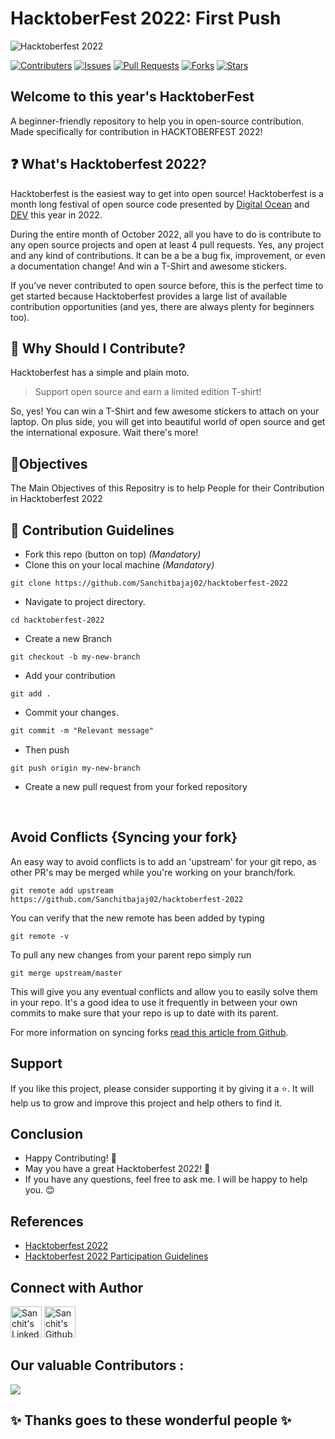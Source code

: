 # HacktoberFest 2022: First Push

![Hacktoberfest 2022](.github/EmailBanners-Dark.png)

[![Contributers](https://img.shields.io/github/contributors/sanchitbajaj02/hacktoberfest-2022?color=blueviolet)](https://github.com/Sanchitbajaj02/hacktoberfest-2022/graphs/contributors)
[![Issues](https://img.shields.io/github/issues/sanchitbajaj02/hacktoberfest-2022?color=blueviolet)](https://github.com/Sanchitbajaj02/hacktoberfest-2022/issues)
[![Pull Requests](https://img.shields.io/github/issues-pr/sanchitbajaj02/hacktoberfest-2022?color=blueviolet)](https://github.com/Sanchitbajaj02/hacktoberfest-2022/pulls)
[![Forks](https://img.shields.io/github/forks/sanchitbajaj02/hacktoberfest-2022?color=blueviolet)](https://github.com/Sanchitbajaj02/hacktoberfest-2022/network/members)
[![Stars](https://img.shields.io/github/stars/sanchitbajaj02/hacktoberfest-2022?color=blueviolet)](https://github.com/Sanchitbajaj02/hacktoberfest-2022/stargazers)

<!-- ![Hacktoberfest2022](https://img.shields.io/badge/HacktoberFest-2022-blueviolet) -->


## Welcome to this year's HacktoberFest 

A beginner-friendly repository to help you in open-source contribution. Made specifically for contribution in HACKTOBERFEST 2022!

## ❓ What's Hacktoberfest 2022?
Hacktoberfest is the easiest way to get into open source! Hacktoberfest is a month long festival of open source code presented by [Digital Ocean](https://www.digitalocean.com/) and [DEV](https://www.dev.to/) this year in 2022.

During the entire month of October 2022, all you have to do is contribute to any open source projects and open at least 4 pull requests. Yes, any project and any kind of contributions. It can be a be a bug fix, improvement, or even a documentation change! And win a T-Shirt and awesome stickers.

If you’ve never contributed to open source before, this is the perfect time to get started because Hacktoberfest provides a large list of available contribution opportunities (and yes, there are always plenty for beginners too).

## 👕 Why Should I Contribute?

Hacktoberfest has a simple and plain moto.

> Support open source and earn a limited edition T-shirt!

So, yes! You can win a T-Shirt and few awesome stickers to attach on your laptop. On plus side, you will get into beautiful world of open source and get the international exposure.
Wait there's more!

## 🎯Objectives

The Main Objectives of this Repositry is to help People for their Contribution in Hacktoberfest 2022


## 📝 Contribution Guidelines

- Fork this repo (button on top) _(Mandatory)_
- Clone this on your local machine _(Mandatory)_

```
git clone https://github.com/Sanchitbajaj02/hacktoberfest-2022
```

- Navigate to project directory.

```
cd hacktoberfest-2022
```

- Create a new Branch

```
git checkout -b my-new-branch
```

- Add your contribution

```
git add .
```

- Commit your changes.

```markdown
git commit -m "Relevant message"
```

- Then push

```
git push origin my-new-branch
```

- Create a new pull request from your forked repository

<br>

## Avoid Conflicts {Syncing your fork}

An easy way to avoid conflicts is to add an 'upstream' for your git repo, as other PR's may be merged while you're working on your branch/fork.

```terminal
git remote add upstream https://github.com/Sanchitbajaj02/hacktoberfest-2022
```

You can verify that the new remote has been added by typing

```terminal
git remote -v
```

To pull any new changes from your parent repo simply run

```terminal
git merge upstream/master
```

This will give you any eventual conflicts and allow you to easily solve them in your repo. It's a good idea to use it frequently in between your own commits to make sure that your repo is up to date with its parent.

For more information on syncing forks [read this article from Github](https://help.github.com/articles/syncing-a-fork/).

## Support

If you like this project, please consider supporting it by giving it a ⭐️. It will help us to grow and improve this project and help others to find it.

## Conclusion

- Happy Contributing! 🎉
- May you have a great Hacktoberfest 2022! 🎉
- If you have any questions, feel free to ask me. I will be happy to help you. 😊

## References

- [Hacktoberfest 2022](https://hacktoberfest.digitalocean.com)
- [Hacktoberfest 2022 Participation Guidelines](https://hacktoberfest.com/participation)

## Connect with Author

<a href="https://www.linkedin.com/in/sanchitbajaj02/"><img src="https://cdn-icons-png.flaticon.com/512/174/174857.png" height="50" width="50" alt="Sanchit's Linkedin" /></a>
<a href="https://www.github.com/sanchitbajaj02/"><img src="https://github.githubassets.com/images/modules/logos_page/Octocat.png" height="50" width="50" alt="Sanchit's Github" /></a>

## Our valuable Contributors :

<a href="https://github.com/Sanchitbajaj02/hacktoberfest-2022/graphs/contributors">
  <img src="https://contributors-img.web.app/image?repo=Sanchitbajaj02/hacktoberfest-2022" />
</a>

## ✨ Thanks goes to these wonderful people ✨
